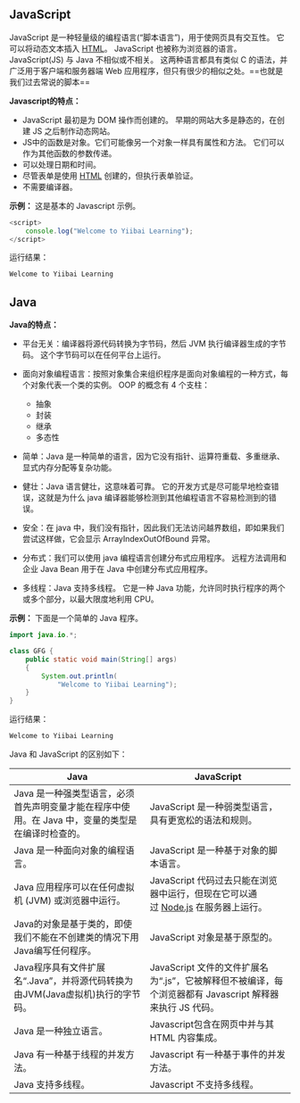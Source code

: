 ## JavaScript

JavaScript 是一种轻量级的编程语言(“脚本语言”)，用于使网页具有交互性。 它可以将动态文本插入 [HTML](https://geek-docs.com/html/html-top-tutorials/1000100_html_index.html "HTML 教程")。 JavaScript 也被称为浏览器的语言。 JavaScript(JS) 与 Java 不相似或不相关。 这两种语言都具有类似 C 的语法，并广泛用于客户端和服务器端 Web 应用程序，但只有很少的相似之处。==也就是我们过去常说的脚本==

**Javascript的特点：**

- JavaScript 最初是为 DOM 操作而创建的。 早期的网站大多是静态的，在创建 JS 之后制作动态网站。
- JS中的函数是对象。它们可能像另一个对象一样具有属性和方法。 它们可以作为其他函数的参数传递。
- 可以处理日期和时间。
- 尽管表单是使用 [HTML](https://geek-docs.com/html/html-top-tutorials/1000100_html_index.html "HTML 教程") 创建的，但执行表单验证。
- 不需要编译器。

**示例：** 这是基本的 Javascript 示例。

```javascript
<script>
    console.log("Welcome to Yiibai Learning");
</script>
```



运行结果：

```java
Welcome to Yiibai Learning
```

## Java

**Java的特点：**

- 平台无关：编译器将源代码转换为字节码，然后 JVM 执行编译器生成的字节码。 这个字节码可以在任何平台上运行。
- 面向对象编程语言：按照对象集合来组织程序是面向对象编程的一种方式，每个对象代表一个类的实例。 OOP 的概念有 4 个支柱：
    - 抽象
    - 封装
    - 继承
    - 多态性
- 简单：Java 是一种简单的语言，因为它没有指针、运算符重载、多重继承、显式内存分配等复杂功能。
    
- 健壮：Java 语言健壮，这意味着可靠。 它的开发方式是尽可能早地检查错误，这就是为什么 java 编译器能够检测到其他编程语言不容易检测到的错误。
    
- 安全：在 java 中，我们没有指针，因此我们无法访问越界数组，即如果我们尝试这样做，它会显示 ArrayIndexOutOfBound 异常。
- 分布式：我们可以使用 java 编程语言创建分布式应用程序。 远程方法调用和企业 Java Bean 用于在 Java 中创建分布式应用程序。
- 多线程：Java 支持多线程。 它是一种 Java 功能，允许同时执行程序的两个或多个部分，以最大限度地利用 CPU。

**示例：** 下面是一个简单的 Java 程序。

```java
import java.io.*;

class GFG {
    public static void main(String[] args)
    {
        System.out.println(
            "Welcome to Yiibai Learning");
    }
}
```



运行结果：

```java
Welcome to Yiibai Learning
```


Java 和 JavaScript 的区别如下：

|Java|JavaScript|
|---|---|
|Java 是一种强类型语言，必须首先声明变量才能在程序中使用。在 Java 中，变量的类型是在编译时检查的。|JavaScript 是一种弱类型语言，具有更宽松的语法和规则。|
|Java 是一种面向对象的编程语言。|JavaScript 是一种基于对象的脚本语言。|
|Java 应用程序可以在任何虚拟机 (JVM) 或浏览器中运行。|JavaScript 代码过去只能在浏览器中运行，但现在它可以通过 [Node.js](https://geek-docs.com/nodejs/node-js-top-tutorials/1001100_nodejs_index.html "Node.js 教程") 在服务器上运行。|
|Java的对象是基于类的，即使我们不能在不创建类的情况下用Java编写任何程序。|JavaScript 对象是基于原型的。|
|Java程序具有文件扩展名“.Java”，并将源代码转换为由JVM(Java虚拟机)执行的字节码。|JavaScript 文件的文件扩展名为“.js”，它被解释但不被编译，每个浏览器都有 Javascript 解释器来执行 JS 代码。|
|Java 是一种独立语言。|Javascript包含在网页中并与其 HTML 内容集成。|
|Java 有一种基于线程的并发方法。|Javascript 有一种基于事件的并发方法。|
|Java 支持多线程。|Javascript 不支持多线程。|
